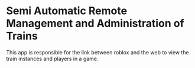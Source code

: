 # Semi Automatic Remote Management and Administration of Trains
This app is responsible for the link between roblox and the web to view the train instances and players in a game.
